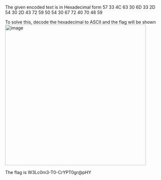 The given encoded text is in Hexadecimal form
57 33 4C 63 30 6D 33 2D 54 30 2D 43 72 59 50 54 30 67 72 40 70 48 59

To solve this, decode the hexadecimal to ASCII and the flag will be shown
<img width="454" alt="image" src="https://github.com/lenebread/GiTxHextech-Challenge-Repo/assets/166520861/f3084244-6cee-4ad6-b937-1dcdfc8a745e">

The flag is W3Lc0m3-T0-CrYPT0gr@pHY
